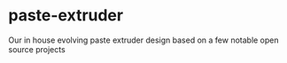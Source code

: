 # paste-extruder
Our in house evolving paste extruder design based on a few notable open source projects
